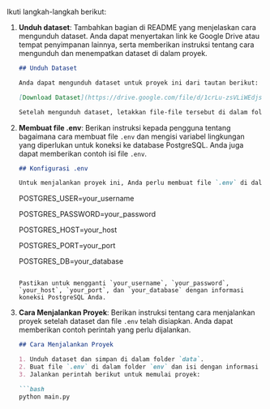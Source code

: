 Ikuti langkah-langkah berikut:

1. **Unduh dataset**: Tambahkan bagian di README yang menjelaskan cara mengunduh dataset. Anda dapat menyertakan link ke Google Drive atau tempat penyimpanan lainnya, serta memberikan instruksi tentang cara mengunduh dan menempatkan dataset di dalam proyek.

    ```markdown
    ## Unduh Dataset

    Anda dapat mengunduh dataset untuk proyek ini dari tautan berikut:

    [Download Dataset](https://drive.google.com/file/d/1crLu-zsVLiWEdjsL9JporpKpiDo69wGk/view?usp=sharing)

    Setelah mengunduh dataset, letakkan file-file tersebut di dalam folder `data`.
    ```

2. **Membuat file .env**: Berikan instruksi kepada pengguna tentang bagaimana cara membuat file `.env` dan mengisi variabel lingkungan yang diperlukan untuk koneksi ke database PostgreSQL. Anda juga dapat memberikan contoh isi file `.env`.

    ```markdown
    ## Konfigurasi .env

    Untuk menjalankan proyek ini, Anda perlu membuat file `.env` di dalam folder `env` dan mengisi variabel lingkungan berikut:

    ```
    POSTGRES_USER=your_username

    POSTGRES_PASSWORD=your_password

    POSTGRES_HOST=your_host

    POSTGRES_PORT=your_port

    POSTGRES_DB=your_database

    ```

    Pastikan untuk mengganti `your_username`, `your_password`, `your_host`, `your_port`, dan `your_database` dengan informasi koneksi PostgreSQL Anda.
    ```

3. **Cara Menjalankan Proyek**: Berikan instruksi tentang cara menjalankan proyek setelah dataset dan file `.env` telah disiapkan. Anda dapat memberikan contoh perintah yang perlu dijalankan.

    ```markdown
    ## Cara Menjalankan Proyek

    1. Unduh dataset dan simpan di dalam folder `data`.
    2. Buat file `.env` di dalam folder `env` dan isi dengan informasi koneksi PostgreSQL seperti yang dijelaskan di atas.
    3. Jalankan perintah berikut untuk memulai proyek:

    ```bash
    python main.py
    ```
    ```
